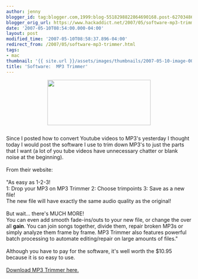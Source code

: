 ```yaml
---
author: jenny
blogger_id: tag:blogger.com,1999:blog-5518298822864690168.post-6270348640122407450
blogger_orig_url: https://www.hackaddict.net/2007/05/software-mp3-trimmer.html
date: '2007-05-10T08:54:00.000-04:00'
layout: post
modified_time: '2007-05-10T08:58:37.896-04:00'
redirect_from: /2007/05/software-mp3-trimmer.html
tags:
- mac
thumbnail: '{{ site.url }}/assets/images/thumbnails/2007-05-10-image-0000.gif'
title: 'Software:  MP3 Trimmer'
---
```


<img alt="" border="0" id="BLOGGER_PHOTO_ID_5062915140842803650" src="{{ site.url }}/assets/images/posts/2007-05-10-image-0000.gif" style="margin: 0px auto 10px; display: block; text-align: center;  width: 280px; height: 123px;"/><br/>Since I posted how to convert Youtube videos to MP3's yesterday I thought today I would post the software I use to trim down MP3's to just the parts that I want (a lot of you tube videos have unnecessary chatter or blank noise at the beginning).<br/><br/>From their website:<br/><br/>"<span class="bluebold"><span class="bluebold">As easy as 1-2-3!</span></span><span class="blackbold"><br/> </span><span class="blackbold"><span class="blackbold">1:</span></span><span class="black"> Drop your MP3 on MP3 Trimmer </span><span class="blackbold"><span class="blackbold">2:</span></span><span class="black"> Choose trimpoints  </span><span class="blackbold"><span class="blackbold">3:</span></span><span class="black"> Save as a new file!<br/>      The new file will have exactly the same audio quality as the original!</span><span class="black"><br/> </span><br/> <span class="bluebold"><span class="bluebold">But wait... there's MUCH MORE!</span></span><span class="black"><br/>      You can even add smooth </span><span class="blackbold">fade-ins</span><span class="black">/</span><span class="blackbold"><span class="blackbold">outs</span></span><span class="black"> to your new file, or change the over all <b>gain</b>. </span><span class="black">Y</span><span class="blue"><span class="black"><span class="black">ou can </span></span></span><span class="blackbold"><span class="blackbold">join songs</span></span><span class="blue"><span class="black"><span class="black"> together, </span></span></span><span class="blackbold"><span class="blackbold">divide</span></span><span class="blue"><span class="black"><span class="black"> them, </span></span></span><span class="blackbold"><span class="blackbold">repair</span></span><span class="blue"><span class="black"><span class="black"> broken MP3s or simply </span></span></span><span class="blackbold"><span class="blackbold">analyze</span></span><span class="blue"><span class="black"><span class="black"> them frame by frame. MP3 Trimmer also features powerful </span></span><span class="blackbold"><span class="blackbold">batch processing </span></span><span class="black"><span class="black">to automate editing/repair on large amounts of files."<br/><br/>Although you have to pay for the software, it's well worth the $10.95 because it is so easy to use.<br/><br/><a href="http://www.deepniner.net/mp3trimmer/">Download MP3 Trimmer here.</a><br/></span></span> </span>